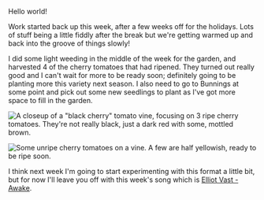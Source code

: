 Hello world!

Work started back up this week, after a few weeks off for the holidays. Lots of
stuff being a little fiddly after the break but we're getting warmed up and back
into the groove of things slowly!

I did some light weeding in the middle of the week for the garden, and harvested
4 of the cherry tomatoes that had ripened. They turned out really good and I
can't wait for more to be ready soon; definitely going to be planting more this
variety next season. I also need to go to Bunnings at some point and pick out
some new seedlings to plant as I've got more space to fill in the garden.

![A closeup of a "black cherry" tomato vine, focusing on 3 ripe cherry tomatoes. They're not really black, just a dark red with some, mottled brown.](https://cdn.ovy.cloud/blog/2025-w02/tomatoes01.webp)

![Some unripe cherry tomatoes on a vine. A few are half yellowish, ready to be ripe soon.](https://cdn.ovy.cloud/blog/2025-w02/tomatoes03.webp)

I think next week I'm going to start experimenting with this format a little
bit, but for now I'll leave you off with this week's song which is
[Elliot Vast - Awake](https://www.youtube.com/watch?v=xgue5ClMxt0).
